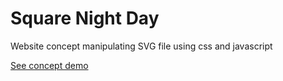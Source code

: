 # Square Night Day
Website concept manipulating SVG file using css and javascript 

[See concept demo](https://allisonjulioo.github.io/SvgSquareNightDay/)



